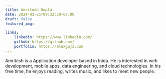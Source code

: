 ```yaml
---
title: Amritesh Gupta
date: 2024-03-25T09:32:30-07:00
draft: false
featured_img: 

links: 
    linkedin: https://www.linkedin.com/
    github: https://github.com/
    portfolio: https://alexguja.com
---
```


Amritesh is a Application developer based in Inida. He is interested in web development, mobile apps, data engineering, and cloud technologies. In his free time, he enjoys reading, writes music, and likes to meet new people.
